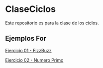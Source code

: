 # ClaseCiclos
Este repositorio es para la clase de los ciclos.

## Ejemplos For

[Ejercicio 01 - FizzBuzz](Ejemplo01.py)

[Ejercicio 02 - Numero Primo](Ejemplo02.py)
